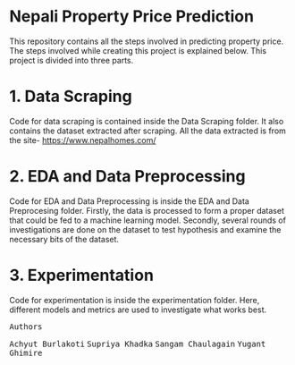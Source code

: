 # Nepali Property Price Prediction
This repository contains all the steps involved in predicting property price. The steps involved while creating this project is explained below.
This project is divided into three parts. 

# 1. Data Scraping
Code for data scraping is contained inside the Data Scraping folder.
It also contains the dataset extracted after scraping.
All the data extracted is from the site- https://www.nepalhomes.com/

# 2. EDA and Data Preprocessing
Code for EDA and Data Preprocessing is inside the EDA and Data Preprocesing folder.
Firstly, the data is processed to form a proper dataset that could be fed to a machine learning model. 
Secondly, several rounds of investigations are done on the dataset to test hypothesis and examine the necessary bits of the dataset. 

# 3. Experimentation
Code for experimentation is inside the experimentation folder. 
Here, different models and metrics are used to investigate what works best.


<kbd>Authors</kbd>

<kbd>Achyut Burlakoti</kbd>
<kbd>Supriya Khadka</kbd>
<kbd>Sangam Chaulagain</kbd>
<kbd>Yugant Ghimire</kbd>
